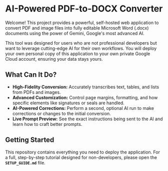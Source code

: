 # AI-Powered PDF-to-DOCX Converter

Welcome! This project provides a powerful, self-hosted web application to convert PDF and image files into fully editable Microsoft Word (.docx) documents using the power of Gemini, Google's most advanced AI.

This tool was designed for users who are not professional developers but want to leverage cutting-edge AI for their own workflows. You will deploy your own personal copy of this application to your own private Google Cloud account, ensuring your data stays yours.

## What Can It Do?

*   **High-Fidelity Conversion:** Accurately transcribes text, tables, and lists from PDFs and images.
*   **Advanced Customization:** Control page margins, formatting, and how specific elements like signatures or seals are handled.
*   **AI-Powered Corrections:** Perform a second, optional AI run to make corrections or changes to the initial conversion.
*   **Live Prompt Preview:** See the exact instructions being sent to the AI and learn how to craft better prompts.

## Getting Started

This repository contains everything you need to deploy the application. For a full, step-by-step tutorial designed for non-developers, please open the **`SETUP_GUIDE.md`** file.
